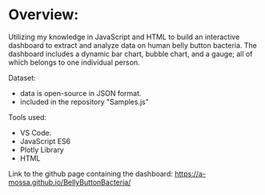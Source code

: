 # Overview:

Utilizing my knowledge in JavaScript and HTML to build an interactive dashboard to extract and analyze data on human belly button bacteria.
The dashboard includes a dynamic bar chart, bubble chart, and a gauge; all of which belongs to one individual person.

Dataset:
  - data is open-source in JSON format.
  - included in the repository "Samples.js"

Tools used:
  - VS Code.
  - JavaScript ES6
  - Plotly Library
  - HTML
  
Link to the github page containing the dashboard: https://a-mossa.github.io/BellyButtonBacteria/
